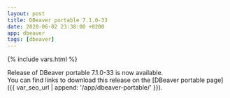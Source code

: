 ```yaml
---
layout: post
title: DBeaver portable 7.1.0-33
date: 2020-06-02 23:38:00 +0200
app: dbeaver
tags: [dbeaver]
---
```

{% include vars.html %}

Release of DBeaver portable 7.1.0-33 is now available.<br />
You can find links to download this release on the [DBeaver portable page]({{ var_seo_url | append: '/app/dbeaver-portable/' }}).